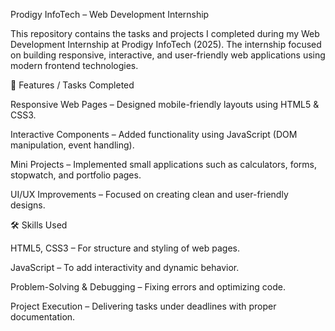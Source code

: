 Prodigy InfoTech – Web Development Internship

This repository contains the tasks and projects I completed during my Web Development Internship at Prodigy InfoTech (2025). The internship focused on building responsive, interactive, and user-friendly web applications using modern frontend technologies.

🚀 Features / Tasks Completed

Responsive Web Pages – Designed mobile-friendly layouts using HTML5 & CSS3.

Interactive Components – Added functionality using JavaScript (DOM manipulation, event handling).

Mini Projects – Implemented small applications such as calculators, forms, stopwatch, and portfolio pages.

UI/UX Improvements – Focused on creating clean and user-friendly designs.

🛠️ Skills Used

HTML5, CSS3 – For structure and styling of web pages.

JavaScript – To add interactivity and dynamic behavior.

Problem-Solving & Debugging – Fixing errors and optimizing code.

Project Execution – Delivering tasks under deadlines with proper documentation.




